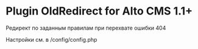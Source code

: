 # Plugin OldRedirect for Alto CMS 1.1+
Редирект по заданным правилам при перехвате ошибки 404

Настройки см. в /config/config.php